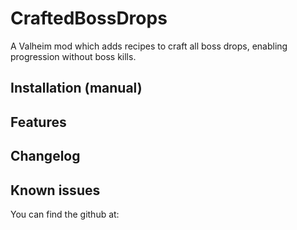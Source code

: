 ﻿# CraftedBossDrops
A Valheim mod which adds recipes to craft all boss drops, enabling progression without boss kills.

## Installation (manual)


## Features


## Changelog


## Known issues
You can find the github at:
